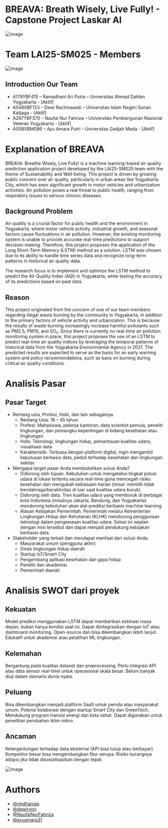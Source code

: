 # BREAVA: Breath Wisely, Live Fully! - Capstone Project Laskar AI

![image](https://github.com/user-attachments/assets/233af64d-4065-483e-80ea-6d181262776a)

# Team LAI25-SM025 - Members

![image](https://github.com/user-attachments/assets/15cb1bbd-234a-4189-b902-a73a0f76c693)

## Introduction Our Team
- A179YBF415 – Ramadhani Ari Putra – Universitas Ahmad Dahlan Yogyakarta - [Aktif]
- A548XBF123  – Dewi Rachmawati – Universitas Islam Negeri Sunan Kalijaga - [Aktif]
- A297YBF370 – Naufal Nur Fahriza – Universitas Pembangunan Nasional Veteran Yogyakarta - [Aktif]
- A008XBM086 – Ayu Amara Putri – Universitas Gadjah Mada - [Aktif]  


# Explanation of BREAVA
BREAVA: Breathe Wisely, Live Fully! is a machine learning-based air quality prediction application project developed by the LAI25-SM025 team with the theme of Sustainability and Well-being. This project is driven by growing public concern over air quality, particularly in urban areas like Yogyakarta City, which has seen significant growth in motor vehicles and urbanization activities. Air pollution poses a real threat to public health, ranging from respiratory issues to serious chronic diseases.

## Background Problem
Air quality is a crucial factor for public health and the environment in Yogyakarta, where motor vehicle activity, industrial growth, and seasonal factors cause fluctuations in air pollution. However, the existing monitoring system is unable to provide accurate real-time predictions to support decision-making. Therefore, this project proposes the application of the Long Short-Term Memory (LSTM) method as a solution. LSTM was chosen due to its ability to handle time series data and recognize long-term patterns in historical air quality data.

The research focus is to implement and optimize the LSTM method to predict the Air Quality Index (AQI) in Yogyakarta, while testing the accuracy of its predictions based on past data.

## Reason
This project originated from the concern of one of our team members regarding illegal waste burning by the community in Yogyakarta, in addition to the primary factors of vehicle activity and urbanization. This is because the results of waste burning increasingly increase harmful pollutants such as PM2.5, PM10, and SO₂. 
Since there is currently no real-time air pollution monitoring system in place, this project proposes the use of an LSTM to predict real-time air quality indices by leveraging the temporal patterns of historical data from the Yogyakarta Environmental Agency in 2021. The predicted results are expected to serve as the basis for an early warning system and policy recommendations, such as bans on burning during critical air quality conditions.

# Analisis Pasar

## Pasar Target

- Rentang usia, Profesi, Hobi, dan lain sebagainya.
    - Rentang Usia: 18 – 45 tahun
    - Profesi: Mahasiswa, pekerja kantoran, data scientist pemula, peneliti lingkungan, dan pemangku kepentingan di bidang kesehatan atau lingkungan
    - Hobi: Teknologi, lingkungan hidup, pemantauan kualitas udara, visualisasi data
    - Karakteristik: Terbiasa dengan platform digital, ingin mengambil keputusan berbasis data, peduli terhadap kesehatan dan lingkungan sekitar.
- Mengapa target pasar Anda membutuhkan solusi Anda?
    - Didorong oleh tujuan.
      Kebutuhan untuk mengetahui tingkat polusi udara di lokasi tertentu secara real-time guna mencegah risiko kesehatan dan mengubah kebiasaan harian (misal: memilih tidak berolahraga/beraktivitas di luar saat kualitas udara buruk).
    - Didorong oleh data.
      Tren kualitas udara yang memburuk di berbagai kota Indonesia (misalnya Jakarta, Bandung, dan Yogyakarta) mendorong kebutuhan akan alat prediksi berbasis machine learning.
    - Alasan Kebijakan Pemerintah.
      Pemerintah melalui Kementerian Lingkungan Hidup dan Kehutanan (KLHK) mendorong penggunaan teknologi dalam pengawasan kualitas udara. Solusi ini sejalan dengan misi tersebut dan dapat menjadi pendukung kebijakan berbasis data.
- Stakeholder  yang terkait dan mendapat manfaat dari solusi Anda.
    - Masyarakat umum (pengguna akhir)
    - Dinas lingkungan hidup daerah
    - Startup IoT/Smart City
    - Pengembang aplikasi kesehatan dan gaya hidup
    - Peneliti dan akademisi
    - Pemerintah daerah

# Analisis SWOT dari proyek

## Kekuatan
Model prediksi menggunakan LSTM dapat memberikan estimasi masa depan, bukan hanya kondisi saat ini.
Dapat diintegrasikan dengan IoT atau dashboard monitoring.
Open-source dan bisa dikembangkan lebih lanjut.
Edukatif untuk akademisi atau pelatihan ML lingkungan.

## Kelemahan
Bergantung pada kualitas dataset dan preprocessing.
Perlu integrasi API atau data sensor real-time untuk operasional skala besar.
Belum banyak diuji dalam skenario dunia nyata.

## Peluang
Bisa dikembangkan menjadi platform SaaS untuk pemda atau masyarakat umum.
Potensi kolaborasi dengan startup Smart City dan GreenTech.
Mendukung program transisi energi dan kota sehat.
Dapat digunakan untuk penelitian perubahan iklim mikro.

## Ancaman
Ketergantungan terhadap data eksternal (API bisa tutup atau berbayar).
Kompetitor besar bisa mengembangkan fitur serupa.
Risiko kurangnya adopsi jika tidak disosialisasikan dengan tepat.

![image](https://github.com/user-attachments/assets/8867ee29-eb99-43db-b9cf-19815860403a)

# Authors

- [@rmdhaniap](https://github.com/rmdhaniap)
- [@dewiryori](https://github.com/dewiryori)
- [@NaufalNurFahriza](https://github.com/NaufalNurFahriza)
- [@ayuamara31](https://github.com/ayuamara31)
